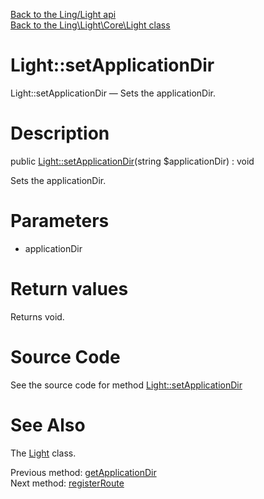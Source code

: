 [Back to the Ling/Light api](https://github.com/lingtalfi/Light/blob/master/doc/api/Ling/Light.md)<br>
[Back to the Ling\Light\Core\Light class](https://github.com/lingtalfi/Light/blob/master/doc/api/Ling/Light/Core/Light.md)


Light::setApplicationDir
================



Light::setApplicationDir — Sets the applicationDir.




Description
================


public [Light::setApplicationDir](https://github.com/lingtalfi/Light/blob/master/doc/api/Ling/Light/Core/Light/setApplicationDir.md)(string $applicationDir) : void




Sets the applicationDir.




Parameters
================


- applicationDir

    


Return values
================

Returns void.








Source Code
===========
See the source code for method [Light::setApplicationDir](https://github.com/lingtalfi/Light/blob/master/Core/Light.php#L226-L229)


See Also
================

The [Light](https://github.com/lingtalfi/Light/blob/master/doc/api/Ling/Light/Core/Light.md) class.

Previous method: [getApplicationDir](https://github.com/lingtalfi/Light/blob/master/doc/api/Ling/Light/Core/Light/getApplicationDir.md)<br>Next method: [registerRoute](https://github.com/lingtalfi/Light/blob/master/doc/api/Ling/Light/Core/Light/registerRoute.md)<br>

